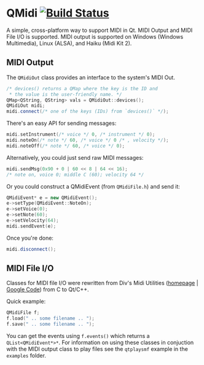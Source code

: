# QMidi [![Build Status](https://travis-ci.org/waddlesplash/qtmidi.png)](https://travis-ci.org/waddlesplash/qtmidi)
A simple, cross-platform way to support MIDI in Qt. MIDI Output and MIDI File I/O is supported.
MIDI output is supported on Windows (Windows Multimedia), Linux (ALSA), and Haiku
(Midi Kit 2).

## MIDI Output
The `QMidiOut` class provides an interface to the system's MIDI Out.
```cpp
/* devices() returns a QMap where the key is the ID and
 * the value is the user-friendly name. */
QMap<QString, QString> vals = QMidiOut::devices();
QMidiOut midi;
midi.connect(/* one of the keys (IDs) from `devices()` */);
```
There's an easy API for sending messages:
```cpp
midi.setInstrument(/* voice */ 0, /* instrument */ 0);
midi.noteOn(/* note */ 60, /* voice */ 0 /* , velocity */);
midi.noteOff(/* note */ 60, /* voice */ 0);
```
Alternatively, you could just send raw MIDI messages:
```cpp
midi.sendMsg(0x90 + 0 | 60 << 8 | 64 << 16);
/* note on, voice 0; middle C (60); velocity 64 */
```
Or you could construct a QMidiEvent (from `QMidiFile.h`) and send it:
```cpp
QMidiEvent* e = new QMidiEvent();
e->setType(QMidiEvent::NoteOn);
e->setVoice(0);
e->setNote(60);
e->setVelocity(64);
midi.sendEvent(e);
```
Once you're done:
```cpp
midi.disconnect();
```

## MIDI File I/O
Classes for MIDI file I/O were rewritten from Div's Midi Utilities
([homepage](http://www.sreal.com/~div/midi-utilities/) | [Google Code](http://code.google.com/p/divs-midi-utilities/))
from C to Qt/C++.

Quick example:
```cpp
QMidiFile f;
f.load(" .. some filename .. ");
f.save(" .. some filename .. ");
```
You can get the events using `f.events()` which returns a `QList<QMidiEvent*>*`.
For information on using these classes in conjuction with the MIDI output class to play files
see the `qtplaysmf` example in the `examples` folder.
